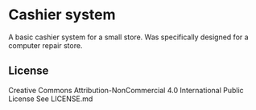 # Cashier system

A basic cashier system for a small store. Was specifically designed for a computer repair store.

## License
Creative Commons Attribution-NonCommercial 4.0 International Public License
See LICENSE.md